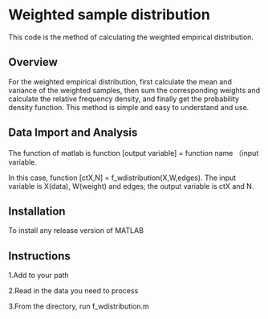 # Weighted sample distribution
This code is the method of calculating the weighted empirical distribution.

## Overview
For the weighted empirical distribution, first calculate the mean and variance of the weighted samples, then sum the corresponding weights and calculate the relative frequency density, and finally get the probability density function. This method is simple and easy to understand and use.

## Data Import and Analysis
The function of matlab is function [output variable] = function name （input variable.

In this case, function [ctX,N] = f_wdistribution(X,W,edges).
The input variable is X(data), W(weight) and edges; the output variable is ctX and N.

## Installation
To install any release version of MATLAB

## Instructions
1.Add to your path 

2.Read in the data you need to process

3.From the directory, run f_wdistribution.m 

